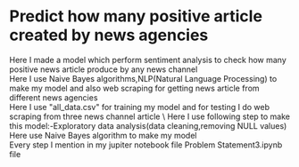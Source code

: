 # Predict how many positive article created by news agencies
Here I made a model which perform sentiment analysis to check how many positive news article produce by any news channel \
Here I use Naive Bayes algorithms,NLP(Natural Language Processing) to make my model and also web scraping for getting news article from
different news agencies \
Here I use "all_data.csv" for training my model and for testing I do web scraping from three news channel article \ 
Here I use following step to make this model:-Exploratory data analysis(data cleaning,removing NULL values) \
Here use  Naive Bayes algorithm to make my model \
Every step I mention in my jupiter notebook file Problem Statement3.ipynb file
